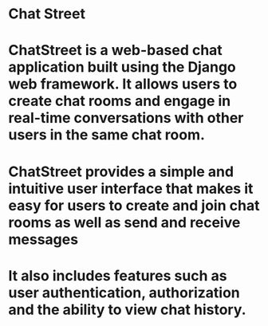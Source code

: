 # Chat Street

# ChatStreet is a web-based chat application built using the Django web framework. It allows users to create chat rooms and engage in real-time conversations with other users in the same chat room.
# ChatStreet provides a simple and intuitive user interface that makes it easy for users to create and join chat rooms as well as send and receive messages
# It also includes features such as user authentication, authorization and the ability to view chat history.
